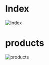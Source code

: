# Index
![Index](https://user-images.githubusercontent.com/47064496/146632414-b45ccdbf-2c94-43e9-bcbb-b44195b1febf.png)
# products
![products](https://user-images.githubusercontent.com/47064496/146632437-dc6d2d4d-4a96-4f3a-9b7b-059bbb70765e.png)

